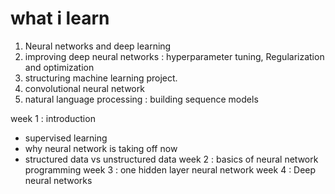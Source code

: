 
# what i learn
1. Neural networks and deep learning
2. improving deep neural networks : hyperparameter tuning, Regularization and optimization
3. structuring machine learning project.
4. convolutional neural network
5. natural language processing : building sequence models


week 1 : introduction
- supervised learning
- why neural network is taking off now
- structured data vs unstructured data
week 2 : basics of neural network programming
week 3 : one hidden layer neural network
week 4 : Deep neural networks